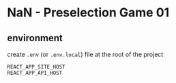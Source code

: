 # NaN - Preselection Game 01

## environment
create `.env` (or `.env.local`) file at the root of the project

```
REACT_APP_SITE_HOST
REACT_APP_API_HOST
```
